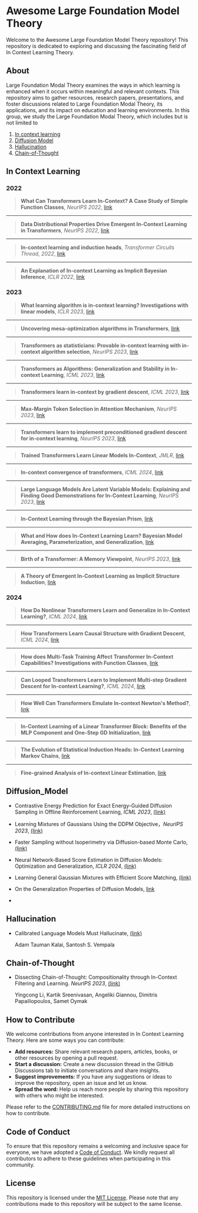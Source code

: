 # Awesome Large Foundation Model Theory

Welcome to the Awesome Large Foundation Model Theory repository! This repository is dedicated to exploring and discussing the fascinating field of In Context Learning Theory.

## About

Large Foundation Modal Theory examines the ways in which learning is enhanced when it occurs within meaningful and relevant contexts. This repository aims to gather resources, research papers, presentations, and foster discussions related to Large Foundation Modal Theory, its applications, and its impact on education and learning environments. In this group, we study the Large Foundation Modal Theory, which includes but is not limited to


1. [In context learning](#In_context_learning)
2. [Diffusion Model](#Diffusion_Model)
3. [Hallucination](#Hallucination)
4. [Chain-of-Thought](#Chain-of-Thought)
 

## In Context Learning

### 2022

> **What Can Transformers Learn In-Context? A Case Study of Simple Function Classes**, *NeurIPS 2022*, [link](https://arxiv.org/abs/2208.01066)  
---

> **Data Distributional Properties Drive Emergent In-Context Learning in Transformers**, *NeurIPS 2022*, [link](https://arxiv.org/abs/2205.05055)  
---

> **In-context learning and induction heads**, *Transformer Circuits Thread, 2022*, [link](https://arxiv.org/abs/2209.11895)
---

> **An Explanation of In-context Learning as Implicit Bayesian Inference**, *ICLR 2022*, [link](https://arxiv.org/abs/2111.02080)

### 2023


> **What learning algorithm is in-context learning? Investigations with linear models**, *ICLR 2023*, [link](https://arxiv.org/pdf/2211.15661.pdf)  
---

> **Uncovering mesa-optimization algorithms in Transformers**, [link](https://arxiv.org/abs/2309.05858)  
---

> **Transformers as statisticians: Provable in-context learning with in-context algorithm selection**, *NeurIPS 2023*,  [link](https://arxiv.org/abs/2306.04637)
---

> **Transformers as Algorithms: Generalization and Stability in In-context Learning**, *ICML 2023*,  [link](https://proceedings.mlr.press/v202/li23l/li23l.pdf)
---

> **Transformers learn in-context by gradient descent**, *ICML 2023*, [link](https://arxiv.org/abs/2212.07677)
---

> **Max-Margin Token Selection in Attention Mechanism**, *NeurIPS 2023*, [link](https://arxiv.org/abs/2306.13596)  
---

> **Transformers learn to implement preconditioned gradient descent for in-context learning**, *NeurIPS 2023*, [link](https://arxiv.org/abs/2306.00297)
---

> **Trained Transformers Learn Linear Models In-Context**, *JMLR*, [link](https://arxiv.org/pdf/2306.09927.pdf)
---

> **In-context convergence of transformers**, *ICML 2024*, [link](https://arxiv.org/abs/2310.05249)
---

> **Large Language Models Are Latent Variable Models: Explaining and Finding Good Demonstrations for In-Context Learning**, *NeurIPS 2023*, [link](https://arxiv.org/abs/2301.11916)
---

> **In-Context Learning through the Bayesian Prism**, [link](https://arxiv.org/abs/2306.04891)
---

> **What and How does In-Context Learning Learn? Bayesian Model Averaging, Parameterization, and Generalization**, [link](https://arxiv.org/abs/2305.19420)
---

> **Birth of a Transformer: A Memory Viewpoint**, *NeurIPS 2023*, [link](https://arxiv.org/abs/2306.00802)
---

> **A Theory of Emergent In-Context Learning as Implicit Structure Induction**, [link](https://arxiv.org/pdf/2303.07971)

### 2024

> **How Do Nonlinear Transformers Learn and Generalize in In-Context Learning?**, *ICML 2024*, [link](https://openreview.net/forum?id=I4HTPws9P6)  
---

> **How Transformers Learn Causal Structure with Gradient Descent**, *ICML 2024*, [link](https://arxiv.org/abs/2402.14735)  
---

> **How does Multi-Task Training Affect Transformer In-Context Capabilities? Investigations with Function Classes**, [link](https://arxiv.org/pdf/2404.03558)  
---

> **Can Looped Transformers Learn to Implement Multi-step Gradient Descent for In-context Learning?**, *ICML 2024*, [link](https://openreview.net/pdf?id=o8AaRKbP9K)
 ---

> **How Well Can Transformers Emulate In-context Newton's Method?**, [link](https://arxiv.org/pdf/2403.03183)  
 ---

> **In-Context Learning of a Linear Transformer Block: Benefits of the MLP Component and One-Step GD Initialization**, [link](https://arxiv.org/pdf/2402.14951)  
 ---

> **The Evolution of Statistical Induction Heads: In-Context Learning Markov Chains**, [link](https://arxiv.org/pdf/2402.11004)  
 ---

> **Fine-grained Analysis of In-context Linear Estimation**, [link](https://openreview.net/pdf?id=1vM1a7KrC6)  

## Diffusion_Model

- Contrastive Energy Prediction for Exact Energy-Guided Diffusion Sampling in Offline Reinforcement Learning, *ICML 2023*, [(link)](https://arxiv.org/pdf/2304.12824.pdf)

- Learning Mixtures of Gaussians Using the DDPM Objective，*NeurIPS 2023*,  [(link)](https://arxiv.org/pdf/2307.01178.pdf)

- Faster Sampling without Isoperimetry via Diffusion-based Monte Carlo, [(link)](https://arxiv.org/abs/2401.06325)

- Neural Network-Based Score Estimation in Diffusion Models: Optimization and Generalization, *ICLR 2024*, [(link)](https://arxiv.org/abs/2401.15604)

- Learning General Gaussian Mixtures with Efficient Score Matching, [(link)](https://arxiv.org/abs/2404.18893)

- On the Generalization Properties of Diffusion Models, [link](https://arxiv.org/pdf/2311.01797)

- 



## Hallucination

- Calibrated Language Models Must Hallucinate, [(link)](https://arxiv.org/abs/2311.14648)

  Adam Tauman Kalai, Santosh S. Vempala


## Chain-of-Thought

- Dissecting Chain-of-Thought: Compositionality through In-Context Filtering and Learning. *NeurIPS 2023*, [(link)](https://arxiv.org/abs/2305.18869)

  Yingcong Li, Kartik Sreenivasan, Angeliki Giannou, Dimitris Papailiopoulos, Samet Oymak


## How to Contribute

We welcome contributions from anyone interested in In Context Learning Theory. Here are some ways you can contribute:

- **Add resources:** Share relevant research papers, articles, books, or other resources by opening a pull request.
- **Start a discussion:** Create a new discussion thread in the GitHub Discussions tab to initiate conversations and share insights.
- **Suggest improvements:** If you have any suggestions or ideas to improve the repository, open an issue and let us know.
- **Spread the word:** Help us reach more people by sharing this repository with others who might be interested.

Please refer to the [CONTRIBUTING.md](CONTRIBUTING.md) file for more detailed instructions on how to contribute.

## Code of Conduct

To ensure that this repository remains a welcoming and inclusive space for everyone, we have adopted a [Code of Conduct](CODE_OF_CONDUCT.md). We kindly request all contributors to adhere to these guidelines when participating in this community.

## License

This repository is licensed under the [MIT License](LICENSE). Please note that any contributions made to this repository will be subject to the same license.

